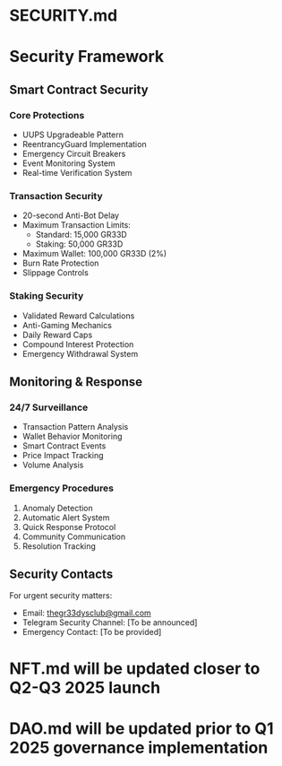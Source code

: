 # SECURITY.md

# Security Framework

## Smart Contract Security

### Core Protections
- UUPS Upgradeable Pattern
- ReentrancyGuard Implementation
- Emergency Circuit Breakers
- Event Monitoring System
- Real-time Verification System

### Transaction Security
- 20-second Anti-Bot Delay
- Maximum Transaction Limits:
  * Standard: 15,000 GR33D
  * Staking: 50,000 GR33D
- Maximum Wallet: 100,000 GR33D (2%)
- Burn Rate Protection
- Slippage Controls

### Staking Security
- Validated Reward Calculations
- Anti-Gaming Mechanics
- Daily Reward Caps
- Compound Interest Protection
- Emergency Withdrawal System

## Monitoring & Response

### 24/7 Surveillance
- Transaction Pattern Analysis
- Wallet Behavior Monitoring
- Smart Contract Events
- Price Impact Tracking
- Volume Analysis

### Emergency Procedures
1. Anomaly Detection
2. Automatic Alert System
3. Quick Response Protocol
4. Community Communication
5. Resolution Tracking

## Security Contacts
For urgent security matters:
- Email: thegr33dysclub@gmail.com
- Telegram Security Channel: [To be announced]
- Emergency Contact: [To be provided]

# NFT.md will be updated closer to Q2-Q3 2025 launch
# DAO.md will be updated prior to Q1 2025 governance implementation
